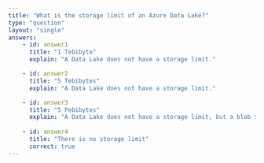 ```yaml
---
title: "What is the storage limit of an Azure Data Lake?"
type: "question"
layout: "single"
answers:
    - id: answer1
      title: "1 Tebibyte"
      explain: "A Data Lake does not have a storage limit."

    - id: answer2
      title: "5 Tebibytes"
      explain: "A Data Lake does not have a storage limit."

    - id: answer3
      title: "5 Pebibytes"
      explain: "A Data Lake does not have a storage limit, but a blob storage account does indeed have a storage limit of 5 pebibytes."
      
    - id: answer4
      title: "There is no storage limit"
      correct: true
---
```


